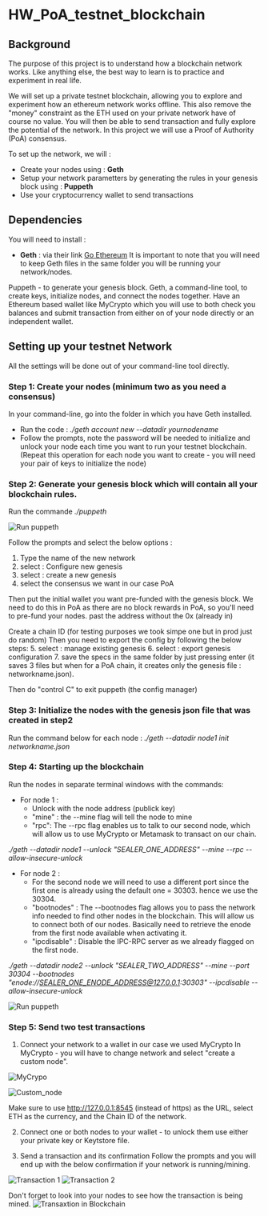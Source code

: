 # HW_PoA_testnet_blockchain
## Background
The purpose of this project is to understand how a blockchain network works. Like anything else, the best way to learn is to practice and experiment in real life.

We will set up a private testnet blockchain, allowing you to explore and experiment how an ethereum network works offline. This also remove the "money" constraint as the ETH used on your private network have of course no value. You will then be able to send transaction and fully explore the potential of the network. 
In this project we will use a Proof of Authority (PoA) consensus. 

To set up the network, we will : 
* Create your nodes using : __Geth__
* Setup your network parametters by generating the rules in your genesis block using : __Puppeth__ 
* Use your cryptocurrency wallet to send transactions


## Dependencies

You will need to install : 
* __Geth__ : via their link [Go Ethereum](https://geth.ethereum.org/downloads/)
It is important to note that you will need to keep Geth files in the same folder you will be running your network/nodes. 

Puppeth -  to generate your genesis block.
Geth, a command-line tool, to create keys, initialize nodes, and connect the nodes together.
Have an Ethereum based wallet like MyCrypto which you will use to both check you balances and submit transaction from either on of your node directly or an independent wallet. 

## Setting up your testnet Network
All the settings will be done out of your command-line tool directly. 

### Step 1: Create your nodes (minimum two as you need a consensus)
In your command-line, go into the folder in which you have Geth installed. 
   * Run the code : _./geth account new --datadir yournodename_
   * Follow the prompts, note the password will be needed to initialize and unlock your node each time you want to run your testnet blockchain. 
(Repeat this operation for each node you want to create - you will need your pair of keys to initialize the node)

### Step 2: Generate your genesis block which will contain all your blockchain rules.

Run the commande _./puppeth_

![Run puppeth](./screenshots/run_puppeth.png)

Follow the prompts and select the below options : 
1. Type the name of the new network
2. select : Configure new genesis
3. select : create a new genesis
4. select the consensus we want in our case PoA

Then put the initial wallet you want pre-funded with the genesis block. We need to do this in PoA as there are no block rewards in PoA, so you'll need to pre-fund your nodes.
past the address without the 0x (already in)

Create a chain ID (for testing purposes we took simpe one but in prod just do random) Then you need to export the config by following the below steps:
5. select : manage existing genesis
6. select : export genesis configuration
7. save the specs in the same folder by just pressing enter
(it saves 3 files but when for a PoA chain, it creates only the genesis file : networkname.json).

Then do "control C" to exit puppeth (the config manager)

### Step 3: Initialize the nodes with the genesis json file that was created in step2
   Run the command below for each node :
   _./geth --datadir node1 init networkname.json_ 

### Step 4: Starting up the blockchain
Run the nodes in separate terminal windows with the commands:
* For node 1 : 
  * Unlock with the node address (publick key)
  * "mine" : the --mine flag will tell the node to mine
  * "rpc": The --rpc flag enables us to talk to our second node, which will allow us to use MyCrypto or Metamask to transact on our chain.

_./geth --datadir node1 --unlock "SEALER_ONE_ADDRESS" --mine --rpc --allow-insecure-unlock_

* For node 2 :
  * For the second node we will need to use a different port since the first one is already using the default one = 30303. hence we use the 30304.
  * "bootnodes" : The --bootnodes flag allows you to pass the network info needed to find other nodes in the blockchain. This will allow us to connect both of our nodes. Basically need to retrieve the enode from the first node available when activating it.
  * "ipcdisable" : Disable the IPC-RPC server as we already flagged on the first node.
  

_./geth --datadir node2 --unlock "SEALER_TWO_ADDRESS" --mine --port 30304 --bootnodes "enode://SEALER_ONE_ENODE_ADDRESS@127.0.0.1:30303" --ipcdisable --allow-insecure-unlock_

![Run puppeth](./screenshots/Starting_up.png)

### Step 5: Send two test transactions
1. Connect your network to a wallet in our case we used MyCrypto
   In MyCrypto - you will have to change network and select "create a custom node". 

![MyCrypo](./screenshots/mycrypto.png)

![Custom_node](./screenshots/custom_node.png)

Make sure to use http://127.0.0.1:8545 (instead of https) as the URL, select  ETH as the currency, and the Chain ID of the network.

2. Connect one or both nodes to your wallet - to unlock them use either your private key or Keytstore file.

3. Send a transaction and its confirmation
Follow the prompts and you will end up with the below confirmation if your network is running/mining. 

![Transaction 1](./screenshots/transaction_1.png)
![Transaction 2](./screenshots/transaction_1.png)

Don't forget to look into your nodes to see how the transaction is being mined. 
![Transaxtion in Blockchain](./screenshots/Transaction_in_blockchain.png)







